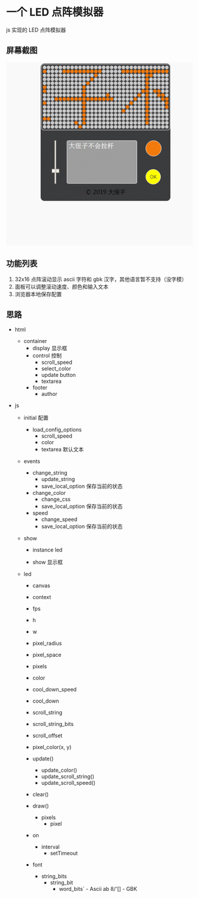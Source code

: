 # 一个 LED 点阵模拟器
js 实现的 LED 点阵模拟器

## 屏幕截图
![led gif](led.gif)

## 功能列表
1. 32x16 点阵滚动显示 ascii 字符和 gbk 汉字，其他语言暂不支持（没字模）
2. 面板可以调整滚动速度、颜色和输入文本
3. 浏览器本地保存配置

## 思路
- html
     - container
        - display 显示框
        - control 控制
            - scroll_speed
            - select_color
            - update button
            - textarea
        - footer
            - author

- js
    - initial 配置
        - load_config_options
            - scroll_speed
            - color
            - textarea 默认文本
    - events
        - change_string
            - update_string
            - save_local_option 保存当前的状态
        - change_color
            - change_css
            - save_local_option 保存当前的状态
        - speed
            - change_speed
            - save_local_option 保存当前的状态

    - show
        - instance led

        - show 显示框

    - led
        - canvas
        - context
        - fps
        - h
        - w
        - pixel_radius
        - pixel_space
        - pixels
        - color
        - cool_down_speed
        - cool_down
        - scroll_string
        - scroll_string_bits
        - scroll_offset

        - pixel_color(x, y)
        - update()
            - update_color()
            - update_scroll_string()
            - update_scroll_speed()
        - clear()
        - draw()
            - pixels
                - pixel

        - on
            - interval
                - setTimeout
        - font
            - string_bits
                - string_bit
                    - word_bits`
                          - Ascii  ab 8/'[]
                          - GBK
